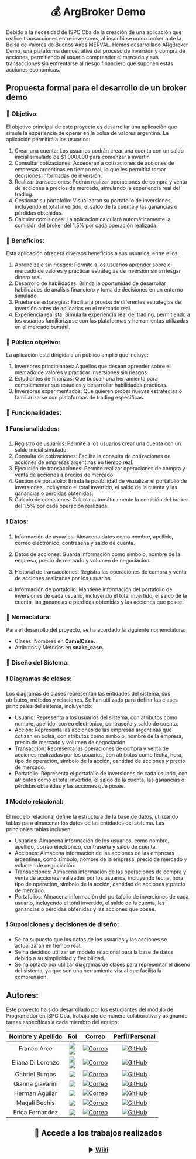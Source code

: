 <h1 align="center"> 💰 ArgBroker Demo</h1>

Debido a la necesidad de ISPC Cba de la creación de una aplicación que realice transacciones entre inversores, al inscribirse como broker ante la Bolsa de Valores de Buenos Aires MERVAL. Hemos desarrollado ARgBroker Demo, una plataforma demostrativa del proceso de inversión y compra de acciones, permitiendo al usuario comprender el mercado y sus transacciónes sin enfrentarse al riesgo financiero que suponen estas acciones económicas.


<h2>Propuesta formal para el desarrollo de un broker demo</h2>
<h3>🚧 Objetivo: </h3>

El objetivo principal de este proyecto es desarrollar una aplicación que simule la experiencia de operar en la bolsa de valores argentina. La aplicación permitirá a los usuarios:

1. Crear una cuenta: Los usuarios podrán crear una cuenta con un saldo inicial simulado de $1.000.000 para comenzar a invertir.
2. Consultar cotizaciones: Accederán a cotizaciones de acciones de empresas argentinas en tiempo real, lo que les permitirá tomar decisiones informadas de inversión.
3. Realizar transacciones: Podrán realizar operaciones de compra y venta de acciones a precios de mercado, simulando la experiencia real del trading.
4. Gestionar su portafolio: Visualizarán su portafolio de inversiones, incluyendo el total invertido, el saldo de la cuenta y las ganancias o pérdidas obtenidas.
5. Calcular comisiones: La aplicación calculará automáticamente la comisión del broker del 1.5% por cada operación realizada.

<h3>🚧 Beneficios:</h3>

Esta aplicación ofrecerá diversos beneficios a sus usuarios, entre ellos:

1. Aprendizaje sin riesgos: Permite a los usuarios aprender sobre el mercado de valores y practicar estrategias de inversión sin arriesgar dinero real.
2. Desarrollo de habilidades: Brinda la oportunidad de desarrollar habilidades de análisis financiero y toma de decisiones en un entorno simulado.
3. Prueba de estrategias: Facilita la prueba de diferentes estrategias de inversión antes de aplicarlas en el mercado real.
4. Experiencia realista: Simula la experiencia real del trading, permitiendo a los usuarios familiarizarse con las plataformas y herramientas utilizadas en el mercado bursátil.

<h3>🚧 Público objetivo:</h3>

La aplicación está dirigida a un público amplio que incluye:

1. Inversores principiantes: Aquellos que desean aprender sobre el mercado de valores y practicar inversiones sin riesgos.
2. Estudiantes de finanzas: Que buscan una herramienta para complementar sus estudios y desarrollar habilidades prácticas.
3. Inversores experimentados: Que quieren probar nuevas estrategias o familiarizarse con plataformas de trading específicas.

<h3>🚧 Funcionalidades:</h3>
<h3>❗ Funcionalidades:</h3>

1. Registro de usuarios: Permite a los usuarios crear una cuenta con un saldo inicial simulado.
2. Consulta de cotizaciones: Facilita la consulta de cotizaciones de acciones de empresas argentinas en tiempo real.
3. Ejecución de transacciones: Permite realizar operaciones de compra y venta de acciones a precios de mercado.
4. Gestión de portafolio: Brinda la posibilidad de visualizar el portafolio de inversiones, incluyendo el total invertido, el saldo de la cuenta y las ganancias o pérdidas obtenidas.
5. Cálculo de comisiones: Calcula automáticamente la comisión del broker del 1.5% por cada operación realizada.

<h3>❗ Datos:</h3>

 1. Información de usuarios: Almacena datos como nombre, apellido, correo electrónico, contraseña y saldo de cuenta.

 2. Datos de acciones: Guarda información como símbolo, nombre de la empresa, precio de mercado y volumen de negociación.
   
 3. Historial de transacciones: Registra las operaciones de compra y venta de acciones realizadas por los usuarios.
   
 4. Información de portafolio: Mantiene información del portafolio de inversiones de cada usuario, incluyendo el total invertido, el saldo de la cuenta, las ganancias o pérdidas obtenidas y las acciones que posee.

<h3>🚧 Nomeclatura:</h3>
Para el desarrollo del proyecto, se ha acordado la siguiente nomenclatura:

- Clases: Nombres en <b>CamelCase.</b>
- Atributos y Métodos en <b>snake_case.</b>

<h3>🚧 Diseño del Sistema:</h3>
<h3>❗ Diagramas de clases:</h3>


Los diagramas de clases representan las entidades del sistema, sus atributos, métodos y relaciones. Se han utilizado para definir las clases principales del sistema, incluyendo:

- Usuario: Representa a los usuarios del sistema, con atributos como nombre, apellido, correo electrónico, contraseña y saldo de cuenta.
- Acción: Representa las acciones de las empresas argentinas que cotizan en bolsa, con atributos como símbolo, nombre de la empresa, precio de mercado y volumen de negociación.
- Transacción: Representa las operaciones de compra y venta de acciones realizadas por los usuarios, con atributos como fecha, hora, tipo de operación, símbolo de la acción, cantidad de acciones y precio de mercado.
- Portafolio: Representa el portafolio de inversiones de cada usuario, con atributos como el total invertido, el saldo de la cuenta, las ganancias o pérdidas obtenidas y las acciones que posee.

<h3>❗ Modelo relacional:</h3>

El modelo relacional define la estructura de la base de datos, utilizando tablas para almacenar los datos de las entidades del sistema. Las principales tablas incluyen:

- Usuarios: Almacena información de los usuarios, como nombre, apellido, correo electrónico, contraseña y saldo de cuenta.
- Acciones: Almacena información de las acciones de las empresas argentinas, como símbolo, nombre de la empresa, precio de mercado y volumen de negociación.
- Transacciones: Almacena información de las operaciones de compra y venta de acciones realizadas por los usuarios, incluyendo fecha, hora, tipo de operación, símbolo de la acción, cantidad de acciones y precio de mercado.
- Portafolios: Almacena información del portafolio de inversiones de cada usuario, incluyendo el total invertido, el saldo de la cuenta, las ganancias o pérdidas obtenidas y las acciones que posee.

<h3>❗ Suposiciones y decisiones de diseño:</h3>

- Se ha supuesto que los datos de los usuarios y las acciones se actualizarán en tiempo real.
- Se ha decidido utilizar un modelo relacional para la base de datos debido a su simplicidad y flexibilidad.
- Se ha optado por utilizar diagramas de clases para representar el diseño del sistema, ya que son una herramienta visual que facilita la comprensión.

<h2>Autores:</h2>

Este proyecto ha sido desarrollado por los estudiantes del módulo de Programador en ISPC Cba, trabajando de manera colaborativa y asignando tareas específicas a cada miembro del equipo:

<div align="center"> 
 
|Nombre y Apellido|Rol|Correo|Perfil Personal|
|:---:|:---:|:---:|:---:|
|Franco Arce|![](https://img.shields.io/badge/Coordinador-black?style=for-the-badge) <br> ![](https://img.shields.io/badge/Base%20de%20datos-yellow?style=for-the-badge)|[![Correo](https://img.shields.io/badge/correo-red?style=for-the-badge&logo=gmail&logoColor=white)](mailto:francogonzaloarce@gmail.com) | [![GitHub](https://img.shields.io/badge/GitHub-black?style=for-the-badge&logo=github&logoColor=white)](https://github.com/Franco-Arce)|
|Eliana Di Lorenzo|![](https://img.shields.io/badge/Coordinador-black?style=for-the-badge) <br> ![](https://img.shields.io/badge/Programación-blue?style=for-the-badge) |[![Correo](https://img.shields.io/badge/correo-red?style=for-the-badge&logo=gmail&logoColor=white)](mailto:dilorenzoeliana@gmail.com) | [![GitHub](https://img.shields.io/badge/GitHub-black?style=for-the-badge&logo=github&logoColor=white)](https://github.com/ElianaDLV)|
|Gabriel Burgos|![](https://img.shields.io/badge/Ética-white?style=for-the-badge) |[![Correo](https://img.shields.io/badge/correo-red?style=for-the-badge&logo=gmail&logoColor=white)](mailto:gabrielburgos1778@gmail.com) | [![GitHub](https://img.shields.io/badge/GitHub-black?style=for-the-badge&logo=github&logoColor=white)](https://github.com/GabyBoom)|
|Gianna giavarini|![](https://img.shields.io/badge/Base%20de%20Datos-yellow?style=for-the-badge) |[![Correo](https://img.shields.io/badge/correo-red?style=for-the-badge&logo=gmail&logoColor=white)](mailto:giannagiavarini@outlook.com) | [![GitHub](https://img.shields.io/badge/GitHub-black?style=for-the-badge&logo=github&logoColor=white)](https://github.com/giannagiava)|
|Herman Aguilar|![](https://img.shields.io/badge/Programación-blue?style=for-the-badge) |[![Correo](https://img.shields.io/badge/correo-red?style=for-the-badge&logo=gmail&logoColor=white)](mailto:francogonzaloarce@gmail.com) | [![GitHub](https://img.shields.io/badge/GitHub-black?style=for-the-badge&logo=github&logoColor=white)](https://github.com/Franco-Arce)|
|Magali Bechis|![](https://img.shields.io/badge/Ética-white?style=for-the-badge) |[![Correo](https://img.shields.io/badge/correo-red?style=for-the-badge&logo=gmail&logoColor=white)](mailto:magalibechis3@gmail.com) | [![GitHub](https://img.shields.io/badge/GitHub-black?style=for-the-badge&logo=github&logoColor=white)](https://github.com/MagaBechis)|
|Erica Fernandez|![](https://img.shields.io/badge/Ética-white?style=for-the-badge) |[![Correo](https://img.shields.io/badge/correo-red?style=for-the-badge&logo=gmail&logoColor=white)](mailto:ericave1919@gmail.com) | [![GitHub](https://img.shields.io/badge/GitHub-black?style=for-the-badge&logo=github&logoColor=white)](https://github.com/EricaFerArg)|

<h2 align='center' >📕 Accede a los trabajos realizados</h2>

<h3 align='center' >▶ <a href="https://github.com/Winnie-The-POO-ARGBroker/ARGBroker-Demo/wiki" align='center'>Wiki </a></h3>



</div>
<br>

